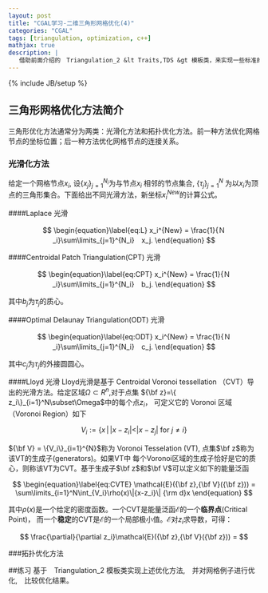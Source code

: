```yaml
---
layout: post
title: "CGAL学习-二维三角形网格优化(4)"
categories: "CGAL"
tags: [triangulation, optimization, c++]
mathjax: true
description: |
   借助前面介绍的　Triangulation_2 &lt Traits,TDS &gt 模板类，来实现一些标准的三角形网格优化方法：点光滑化和拓扑优化方法（换边）。
---
```

{% include JB/setup %}

## 三角形网格优化方法简介
三角形优化方法通常分为两类：光滑化方法和拓扑优化方法。前一种方法优化网格节点的坐标位置；后一种方法优化网格节点的连接关系。

### 光滑化方法
给定一个网格节点$x_i$, 设$\{ x_j\}_{j=1}^{N_i}$为与节点$x_i$ 相邻的节点集合, 
$\{\tau_j\}_{j=1}^{N}$ 为以$x_i$为顶点的三角形集合。下面给出不同光滑方法，新坐标$x_i^{New}$的计算公式。

####Laplace 光滑

$$
\begin{equation}\label{eq:L}
x_i^{New} = \frac{1}{Ｎ_i}\sum\limits_{j=1}^{N_i}　x_j.
\end{equation}
$$

####Centroidal Patch Triangulation(CPT) 光滑

$$
\begin{equation}\label{eq:CPT}
x_i^{New} = \frac{1}{Ｎ_i}\sum\limits_{j=1}^{N_i}　b_j.
\end{equation}
$$

其中$b_j$为$\tau_j$的质心。

####Optimal Delaunay Triangulation(ODT) 光滑

$$
\begin{equation}\label{eq:ODT}
x_i^{New} = \frac{1}{Ｎ_i}\sum\limits_{j=1}^{N_i}　c_j.
\end{equation}
$$

其中$c_j$为$\tau_j$的外接圆圆心。

####Lloyd 光滑
Lloyd光滑是基于 Centroidal Voronoi tessellation （CVT）导出的光滑方法。给定区域$\Omega\subset R^n$,对于点集
${\bf z}=\{ z_i\}_{i=1}^N\subset\Omega$中的每个点$z_i$， 可定义它的 Voronoi 区域（Voronoi Region）如下

$$
\begin{equation}\label{eq:VR}
V_i:=\{ x\, |\, |x - z_i| < |x - z_j| \text{ for } j\neq i \}
\end{equation}
$$

${\bf V} = \{V_i\}_{i=1}^{N}$称为 Voronoi Tesselation (VT), 点集$\bf z$称为该VT的生成子(generators)。如果VT中
每个Voronoi区域的生成子恰好是它的质心，则称该VT为CVT。基于生成子$\bf z$和$\bf V$可以定义如下的能量泛函

$$
\begin{equation}\label{eq:CVTE}
\mathcal{E}({\bf z},{\bf V}({\bf z})) = \sum\limits_{i=1}^N\int_{V_i}\rho(x)\|{x-z_i}\| {\rm d}x
\end{equation}
$$

其中$\rho(x)$是一个给定的密度函数。一个CVT是能量泛函$\mathcal{E}$的一个**临界点**(Critical Point)，
而一个**稳定**的CVT是$\mathcal{E}$的一个局部极小值。$\mathcal{E}$对$z_i$求导数，可得：

$$
\frac{\partial}{\partial z_i}\mathcal{E}({\bf z},{\bf V}({\bf z})) =  
$$



###拓扑优化方法

##练习
基于　Triangulation_2 模板类实现上述优化方法,　并对网格例子进行优化,　比较优化结果。


